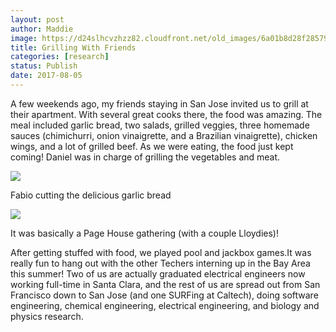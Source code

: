 ```yaml
---
layout: post
author: Maddie
image: https://d24slhcvzhzz82.cloudfront.net/old_images/6a01b8d28f2857970c01b8d298b734970c-pi.jpg
title: Grilling With Friends
categories: [research]
status: Publish
date: 2017-08-05
---
```



A few weekends ago, my friends staying in San Jose invited us to grill at their apartment. With several great cooks there, the food was amazing. The meal included garlic bread, two salads, grilled veggies, three homemade sauces (chimichurri, onion vinaigrette, and a Brazilian vinaigrette), chicken wings, and a lot of grilled beef. As we were eating, the food just kept coming!
Daniel was in charge of grilling the vegetables and meat.


![](https://d24slhcvzhzz82.cloudfront.net/old_images/6a01b8d28f2857970c01b7c90e6dd4970b-pi.jpg)

Fabio cutting the delicious garlic bread


![](https://d24slhcvzhzz82.cloudfront.net/old_images/6a01b8d28f2857970c01b7c90e6e56970b-pi.jpg)

It was basically a Page House gathering (with a couple Lloydies)!

After getting stuffed with food, we played pool and jackbox games.It was really fun to hang out with the other Techers interning up in the Bay Area this summer! Two of us are actually graduated electrical engineers now working full-time in Santa Clara, and the rest of us are spread out from San Francisco down to San Jose (and one SURFing at Caltech), doing software engineering, chemical engineering, electrical engineering, and biology and physics research.

